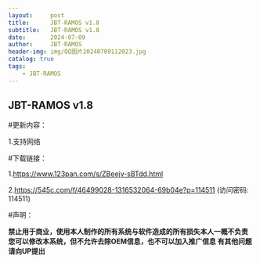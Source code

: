 ```yaml
---
layout:     post
title:      JBT-RAMOS v1.8
subtitle:   JBT-RAMOS v1.8
date:       2024-07-09
author:     JBT-RAMOS
header-img: img/QQ图片20240709112023.jpg
catalog: true
tags:
    - JBT-RAMOS
---
```

## JBT-RAMOS v1.8

#更新内容：

1.支持网络

#下载链接：

1.https://www.123pan.com/s/ZBeejv-sBTdd.html

2.https://545c.com/f/46499028-1316532064-69b04e?p=114511 (访问密码: 114511)

#声明：

**禁止用于商业，使用本人制作的所有系统与软件造成的所有损失本人一概不负责
您可以修改本系统，但不允许去除OEM信息，也不可以加入推广信息
有其他问题请向UP提出**
